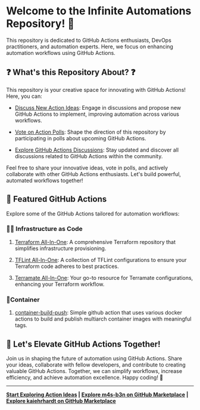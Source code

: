 # Welcome to the Infinite Automations Repository! 🚀

This repository is dedicated to GitHub Actions enthusiasts, DevOps practitioners, and automation experts. Here, we focus on enhancing automation workflows using GitHub Actions.

## ❓ What's this Repository About? ❓

This repository is your creative space for innovating with GitHub Actions! Here, you can:

- [Discuss New Action Ideas](https://github.com/m4s-b3n/infinite-automations/discussions/categories/ideas): Engage in discussions and propose new GitHub Actions to implement, improving automation across various workflows.

- [Vote on Action Polls](https://github.com/m4s-b3n/infinite-automations/discussions/categories/polls): Shape the direction of this repository by participating in polls about upcoming GitHub Actions.

- [Explore GitHub Actions Discussions](https://github.com/m4s-b3n/infinite-automations/discussions): Stay updated and discover all discussions related to GitHub Actions within the community.

Feel free to share your innovative ideas, vote in polls, and actively collaborate with other GitHub Actions enthusiasts. Let's build powerful, automated workflows together!

## 🚀 Featured GitHub Actions

Explore some of the GitHub Actions tailored for automation workflows:

### 👷‍♀️ Infrastructure as Code

1. [Terraform All-In-One](https://github.com/m4s-b3n/terraform-all-in-one): A comprehensive Terraform repository that simplifies infrastructure provisioning.

2. [TFLint All-In-One](https://github.com/m4s-b3n/tflint-all-in-one): A collection of TFLint configurations to ensure your Terraform code adheres to best practices.

3. [Terramate All-In-One](https://github.com/m4s-b3n/terramate-all-in-one): Your go-to resource for Terramate configurations, enhancing your Terraform workflow.

### 🐳Container

1. [container-build-push](https://github.com/kaiehrhardt/full-build-push-action): Simple github action that uses various docker actions to build and publish multiarch container images with meaningful tags.

## 🎉 Let's Elevate GitHub Actions Together!

Join us in shaping the future of automation using GitHub Actions. Share your ideas, collaborate with fellow developers, and contribute to creating valuable GitHub Actions. Together, we can simplify workflows, increase efficiency, and achieve automation excellence. Happy coding! 🚀

---

**[Start Exploring Action Ideas](https://github.com/m4s-b3n/infinite-automations/discussions/categories/ideas) | [Explore m4s-b3n on GitHub Marketplace](https://github.com/marketplace?category=&type=&verification=&query=m4s-b3n) | [Explore kaiehrhardt on GitHub Marketplace](https://github.com/marketplace?category=&type=&verification=&query=kaiehrhardt)**
